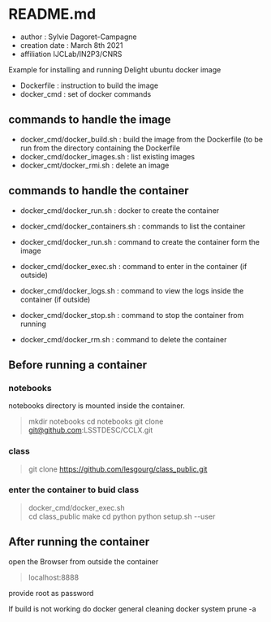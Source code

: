 # README.md

- author : Sylvie Dagoret-Campagne
- creation date : March 8th 2021
- affiliation IJCLab/IN2P3/CNRS

Example for installing and running Delight ubuntu docker image

- Dockerfile : instruction to build the image
- docker_cmd : set of docker commands


## commands to handle the image

- docker_cmd/docker_build.sh  : build the image from the Dockerfile (to be run from the directory containing the Dockerfile
- docker_cmd/docker_images.sh : list  existing images 
- docker_cmt/docker_rmi.sh    : delete an image 


## commands to handle the container

- docker_cmd/docker_run.sh : docker to create the container

- docker_cmd/docker_containers.sh : commands to list the container
- docker_cmd/docker_run.sh        : command to create the container form the image
- docker_cmd/docker_exec.sh       : command to enter in the container (if outside) 
- docker_cmd/docker_logs.sh       : command to view the logs inside the container (if outside)
- docker_cmd/docker_stop.sh       : command to stop the container from running
- docker_cmd/docker_rm.sh         : command to delete the container   



## Before running a container

### notebooks
notebooks directory is mounted inside the container.
> mkdir notebooks
> cd notebooks
> git clone git@github.com:LSSTDESC/CCLX.git

### class
> git clone https://github.com/lesgourg/class_public.git


### enter the container to buid class
> docker_cmd/docker_exec.sh  
> cd class_public
> make
> cd python
> python setup.sh --user


## After running the container

open the Browser from outside the container

> localhost:8888

provide root as password


If build is not working do docker general cleaning
docker system prune -a 
